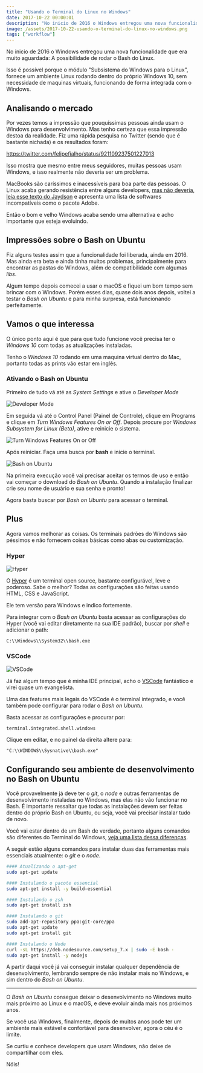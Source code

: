 ```yaml
---
title: "Usando o Terminal do Linux no Windows"
date: 2017-10-22 00:00:01
description: "No inicio de 2016 o Windows entregou uma nova funcionalidade que era muito aguardada: A possibilidade de rodar o Bash do Linux"
image: /assets/2017-10-22-usando-o-terminal-do-linux-no-windows.png
tags: ["workflow"]
---
```


No inicio de 2016 o Windows entregou uma nova funcionalidade que era muito aguardada: A possibilidade de rodar o Bash do Linux.

Isso é possível porque o módulo "Subsistema do Windows para o Linux", fornece um ambiente Linux rodando dentro do próprio Windows 10, sem necessidade de maquinas virtuais, funcionando de forma integrada com o Windows.

## Analisando o mercado

Por vezes temos a impressão que pouquíssimas pessoas ainda usam o Windows para desenvolvimento. Mas tenho certeza que essa impressão destoa da realidade. Fiz uma rápida pesquisa no Twitter (sendo que é bastante nichada) e os resultados foram:

https://twitter.com/felipefialho/status/921109237501227013

Isso mostra que mesmo entre meus seguidores, muitas pessoas usam Windows, e isso realmente não deveria ser um problema.

MacBooks são caríssimos e inacessíveis para boa parte das pessoas. O Linux acaba gerando resistência entre alguns developers, [mas não deveria, leia esse texto do Jaydson](https://jaydson.com/por-que-uso-linux/) e apresenta uma lista de softwares incompatíveis
como o pacote Adobe.

Então o bom e velho Windows acaba sendo uma alternativa e acho importante que esteja evoluindo.

## Impressões sobre o Bash on Ubuntu

Fiz alguns testes assim que a funcionalidade foi liberada, ainda em 2016. Mas ainda era beta e ainda tinha muitos problemas, principalmente para encontrar as pastas do Windows, além de compatibilidade com algumas _libs_.

Algum tempo depois comecei a usar o macOS e fiquei um bom tempo sem brincar com o Windows. Porém esses dias, quase dois anos depois, voltei a testar o _Bash on Ubuntu_ e para minha surpresa, está funcionando perfeitamente.

## Vamos o que interessa

O único ponto aqui é que para que tudo funcione você precisa ter o _Windows 10_ com todas as atualizações instaladas.

Tenho o _Windows 10_ rodando em uma maquina virtual dentro do Mac, portanto todas as prints vão estar em inglês.

### Ativando o Bash on Ubuntu

Primeiro de tudo vá até as _System Settings_ e ative o _Developer Mode_

![Developer Mode](assets/windows-developer-mode.png)

Em seguida vá até o Control Panel (Painel de Controle), clique em Programs e clique em _Turn Windows Features On or Off_. Depois procure por _Windows Subsystem for Linux (Beta)_, ative e reinicie o sistema.

![Turn Windows Features On or Off](assets/windows-turn-on.png)

Após reiniciar. Faça uma busca por **bash** e inicie o terminal.

![Bash on Ubuntu](assets/windows-bash.png)

Na primeira execução você vai precisar aceitar os termos de uso e então vai começar o download do _Bash on Ubuntu_. Quando a instalação finalizar crie seu nome de usuário e sua senha e pronto!

Agora basta buscar por _Bash on Ubuntu_ para acessar o terminal.

## Plus

Agora vamos melhorar as coisas. Os terminais padrões do Windows são péssimos e não fornecem coisas básicas como abas ou customização.

### Hyper

![Hyper](assets/hyper.gif)

O [Hyper](https://hyper.is/) é um terminal open source, bastante configurável, leve e poderoso. Sabe o melhor? Todas as configurações são feitas usando HTML, CSS e JavaScript.

Ele tem versão para Windows e indico fortemente.

Para integrar com o _Bash on Ubuntu_ basta acessar as configurações do Hyper (você vai editar diretamente na sua IDE padrão), buscar por _shell_ e adicionar o path:

`C:\\Windows\\System32\\bash.exe`

### VSCode

![VSCode](vscode.png)

Já faz algum tempo que é minha IDE principal, acho o [VSCode](https://code.visualstudio.com/) fantástico e virei quase um evangelista.

Uma das features mais legais do VSCode é o terminal integrado, e você também pode configurar para rodar o _Bash on Ubuntu_.

Basta acessar as configurações e procurar por:

`terminal.integrated.shell.windows`

Clique em editar, e no painel da direita altere para:

`"C:\\WINDOWS\\Sysnative\\bash.exe"`

## Configurando seu ambiente de desenvolvimento no Bash on Ubuntu

Você provavelmente já deve ter o _git_, o _node_ e outras ferramentas de desenvolvimento instaladas no Windows, mas elas não vão funcionar no Bash. É importante ressaltar que todas as instalações devem ser feitas dentro do próprio Bash on Ubuntu, ou seja, você vai precisar instalar tudo de novo.

Você vai estar dentro de um Bash de verdade, portanto alguns comandos são diferentes do Terminal do Windows, [veja uma lista dessa diferenças](https://access.redhat.com/documentation/en-US/Red_Hat_Enterprise_Linux/4/html/Step_by_Step_Guide/ap-doslinux.html).

A seguir estão alguns comandos para instalar duas das ferramentas mais essenciais atualmente: o _git_ e o _node_.

```bash
#### Atualizando o apt-get
sudo apt-get update

#### Instalando o pacote essencial
sudo apt-get install -y build-essential

#### Instalando o zsh
sudo apt-get install zsh

#### Instalando o git
sudo add-apt-repository ppa:git-core/ppa
sudo apt-get update
sudo apt-get install git

#### Instalando o Node
curl -sL https://deb.nodesource.com/setup_7.x | sudo -E bash -
sudo apt-get install -y nodejs
```

A partir daqui você já vai conseguir instalar qualquer dependência de desenvolvimento, lembrando sempre de não instalar mais no Windows, e sim dentro do _Bash on Ubuntu_.

---

O _Bash on Ubuntu_ consegue deixar o desenvolvimento no Windows muito mais próximo ao Linux e o macOS, e deve evoluir ainda mais nos próximos anos.

Se você usa Windows, finalmente, depois de muitos anos pode ter um ambiente mais estável e confortável para desenvolver, agora o céu é o limite.

Se curtiu e conhece developers que usam Windows, não deixe de compartilhar com eles.

Nóis!

